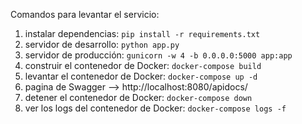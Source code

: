 Comandos para levantar el servicio:

1. instalar dependencias: `pip install -r requirements.txt`
2. servidor de desarrollo: `python app.py`
3. servidor de producción: `gunicorn -w 4 -b 0.0.0.0:5000 app:app`
4. construir el contenedor de Docker: `docker-compose build`
5. levantar el contenedor de Docker: `docker-compose up -d`
6. pagina de Swagger --> http://localhost:8080/apidocs/
7. detener el contenedor de Docker: `docker-compose down`
8. ver los logs del contenedor de Docker: `docker-compose logs -f`
